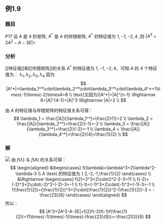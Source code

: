 ## 例1.9
### 题目
P17 设 $A$ 是 4 阶矩阵, ${A}^{ * }$ 是 $A$ 的伴随矩阵, ${A}^{ * }$ 的特征值为 $1, - 1, - 2,4$ ,则 $| {{A}^{3} + 2{A}^{2} - A - {3E}}| =$
### 分析
[[特征值]]和[[伴随矩阵]]的关系
$A^*$ 的特征值为 $1,-1,-2,4$，可知 $A$ 的 4 个特征值为：
$\lambda_1,\lambda_2,\lambda_3,\lambda_4$
因为
$$
|A^*|=\lambda_1^*\cdot\lambda_2^*\cdot\lambda_3^*\cdot\lambda_4^*=1\times(-1)\times(-2)\times4=8 \\
\text{又因为}|A^*|=|A|^{n-1} \Rightarrow 8=|A|^{4-1}=|A|^3 \Rightarrow |A|=2 \\
$$

由 $A$ 的特征值与伴随矩阵的特征值关系可得：
$$
\lambda_1 = \frac{|A|}{\lambda_1^*}=\frac{2}{1}=2 \\
\lambda_2 = \frac{|A|}{\lambda_2^*}=\frac{2}{-1}=-2 \\
\lambda_3 = \frac{|A|}{\lambda_3^*}=\frac{2}{-2}=-1 \\
\lambda_4 = \frac{|A|}{\lambda_4^*}=\frac{2}{4}=\frac{1}{2} \\
$$
### 解 
![](https://img.hwenyi.tech/202410151344883.webp)
由 $f(\lambda)$ 与 $f(A)$ 的关系可得：
$$
\begin{aligned}
&\begin{cases}
f(\lambda)=\lambda^3+2\lambda^2-\lambda-3 \\
A \text{ 的特征值为 } 2,-2,-1,\frac{1}{2}
\end{cases} \\
&\Rightarrow 
\begin{cases}
f(2)=2^3+2\cdot2^2-2-3=11 \\
f(-2)=(-2)^3+2\cdot(-2)^2-(-2)-3=-1 \\
f(-1)=(-1)^3+2\cdot(-1)^2+(-1)-3=-1 \\
f(\frac{1}{2})=(\frac{1}{2})^3+2\cdot(\frac{1}{2})^2-(\frac{1}{2})-3 = -\frac{23}{8}
\end{cases}
\end{aligned}
$$
所以：
$$
|A^3+2A^2-A-3E|=f(2)f(-2)f(-1)f(\frac{1}{2})=11\times(-1)\times(-1)\times(-\frac{23}{8})=-\frac{253}{8}
$$

